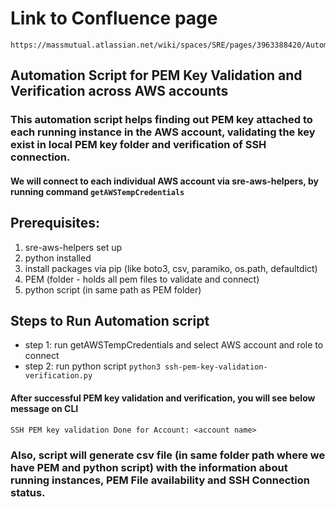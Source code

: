 # Link to Confluence page 
    https://massmutual.atlassian.net/wiki/spaces/SRE/pages/3963388420/Automation+Script+for+PEM+Key+Validation+and+Verification+across+AWS+accounts

## Automation Script for PEM Key Validation and Verification across AWS accounts
### This automation script helps finding out PEM key attached to each running instance in the AWS account, validating the key exist in local PEM key folder and verification of SSH connection.

#### We will connect to each individual AWS account via sre-aws-helpers, by running command ```getAWSTempCredentials```

## Prerequisites: 

1. sre-aws-helpers set up
2. python installed
3. install packages via pip (like boto3, csv, paramiko, os.path, defaultdict)
4. PEM (folder - holds all pem files to validate and connect)
5. python script (in same path as PEM folder) 

## Steps to Run Automation script
* step 1: run getAWSTempCredentials and select AWS account and role to connect
* step 2: run python script ```python3 ssh-pem-key-validation-verification.py```

#### After successful PEM key validation and verification, you will see below message on CLI
```SSH PEM key validation Done for Account: <account name>```

### Also, script will generate csv file (in same folder path where we have PEM and python script) with the information about running instances, PEM File availability and SSH Connection status.
